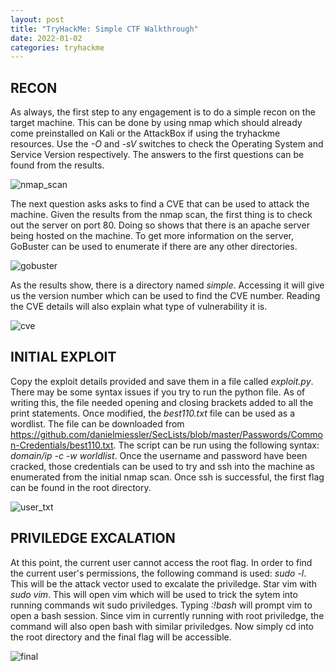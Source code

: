 ```yaml
---
layout: post
title: "TryHackMe: Simple CTF Walkthrough"
date: 2022-01-02
categories: tryhackme
---
```


## RECON
As always, the first step to any engagement is to do a simple recon on the target machine. This can be done by using nmap which should already come preinstalled on Kali or the AttackBox if using the tryhackme resources. Use the _-O_ and _-sV_ switches to check the Operating System and Service Version respectively. The answers to the first questions can be found from the results.

![nmap_scan](https://user-images.githubusercontent.com/20043220/147867985-ae5cba49-946f-4c75-bf98-2ae7b59f8825.png)

The next question asks asks to find a CVE that can be used to attack the machine. Given the results from the nmap scan, the first thing is to check out the server on port 80. Doing so shows that there is an apache server being hosted on the machine. To get more information on the server, GoBuster can be used to enumerate if there are any other directories.

![gobuster](https://user-images.githubusercontent.com/20043220/147872232-e90f88bf-a31c-45ca-b084-5a021e4e4acd.png)

As the results show, there is a directory named _simple_. Accessing it will give us the version number which can be used to find the CVE number. Reading the CVE details will also explain what type of vulnerability it is.

![cve](https://user-images.githubusercontent.com/20043220/147868619-6b960ba8-51e5-43c2-9300-772c7f49c94e.png)

## INITIAL EXPLOIT
Copy the exploit details provided and save them in a file called _exploit.py_. There may be some syntax issues if you try to run the python file. As of writing this, the file needed opening and closing brackets added to all the print statements. Once modified, the _best110.txt_ file can be used as a wordlist. The file can be downloaded from https://github.com/danielmiessler/SecLists/blob/master/Passwords/Common-Credentials/best110.txt. The script can be run using the following syntax: _domain/ip -c -w worldlist_. Once the username and password have been cracked, those credentials can be used to try and ssh into the machine as enumerated from the initial nmap scan. Once ssh is successful, the first flag can be found in the root directory. 

![user_txt](https://user-images.githubusercontent.com/20043220/147872090-b6ceb43f-0cd6-4b6f-9e92-97e723dd95b9.png)

## PRIVILEDGE EXCALATION
At this point, the current user cannot access the root flag. In order to find the current user's permissions, the following command is used: _sudo -l_. This will be the attack vector used to excalate the priviledge. Star vim with _sudo vim_. This will open vim which will be used to trick the sytem into running commands wit sudo priviledges. Typing _:!bash_ will prompt vim to open a bash session. Since vim in currently running with root priviledge, the command will also open bash with similar priviledges. Now simply cd into the root directory and the final flag will be accessible.

![final](https://user-images.githubusercontent.com/20043220/147872528-2bd35925-5756-432c-a732-da437a8463dd.png)
